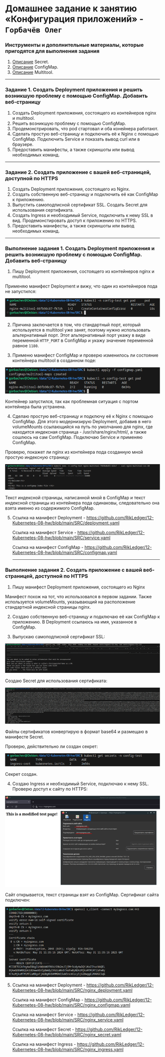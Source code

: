 # Домашнее задание к занятию «Конфигурация приложений» - `Горбачёв Олег`

### Инструменты и дополнительные материалы, которые пригодятся для выполнения задания

1. [Описание](https://kubernetes.io/docs/concepts/configuration/secret/) Secret.
2. [Описание](https://kubernetes.io/docs/concepts/configuration/configmap/) ConfigMap.
3. [Описание](https://github.com/wbitt/Network-MultiTool) Multitool.

------

### Задание 1. Создать Deployment приложения и решить возникшую проблему с помощью ConfigMap. Добавить веб-страницу

1. Создать Deployment приложения, состоящего из контейнеров nginx и multitool.
2. Решить возникшую проблему с помощью ConfigMap.
3. Продемонстрировать, что pod стартовал и оба конейнера работают.
4. Сделать простую веб-страницу и подключить её к Nginx с помощью ConfigMap. Подключить Service и показать вывод curl или в браузере.
5. Предоставить манифесты, а также скриншоты или вывод необходимых команд.

------

### Задание 2. Создать приложение с вашей веб-страницей, доступной по HTTPS 

1. Создать Deployment приложения, состоящего из Nginx.
2. Создать собственную веб-страницу и подключить её как ConfigMap к приложению.
3. Выпустить самоподписной сертификат SSL. Создать Secret для использования сертификата.
4. Создать Ingress и необходимый Service, подключить к нему SSL в вид. Продемонстировать доступ к приложению по HTTPS. 
4. Предоставить манифесты, а также скриншоты или вывод необходимых команд.

------

### Выполнение задания 1. Создать Deployment приложения и решить возникшую проблему с помощью ConfigMap. Добавить веб-страницу

1. Пишу Deployment приложения, состоящего из контейнеров nginx и multitool.

Применяю манифест Deployment и вижу, что один из контейнеров пода не запустился:

![img_1](IMG/img_1.png)

2. Причина заключается в том, что стандартный порт, который используется в multitool уже занят, поэтому нужно использовать альтернативный порт. Этот альтернативный порт укажу в виде переменной `HTTP_PORT` в ConfigMap и укажу значение переменной равное `1180`.

3. Применю манифест ConfigMap и проверю изменилось ли состояние контейнера multitool в созданном поде:

![img_2](IMG/img_2.png)

Контейнер запустился, так как проблемная ситуация с портом контейнера была устранена.

4. Сделаю простую веб-страницу и подключу её к Nginx с помощью ConfigMap. Для этого модернизирую Deployment, добавив в него volumeMounts ссылающийся на путь по умолчанию для nginx, где находится индексная страница - /usr/share/nginx/html/, а также сошлюсь на сам ConfigMap. Подключаю Service и применяю ConfigMap.

Проверю, покажет ли nginx из контейнера пода созданную мной простую индексную страницу:

![img_3](IMG/img_3.png)

Текст индексной страницы, написанной мной в ConfigMap и текст индексной страницы из контейнера пода одинаковы, следовательно она взята именно из содержимого ConfigMap.

5. Ссылка на манифест Deployment - https://github.com/RikLedger/12-Kubernetes-08-hw/blob/main/SRC/deployment.yaml

   Ссылка на манифест Service - https://github.com/RikLedger/12-Kubernetes-08-hw/blob/main/SRC/service.yaml

   Ссылка на манифест ConfigMap - https://github.com/RikLedger/12-Kubernetes-08-hw/blob/main/SRC/configmap.yaml

   ------

### Выполнение задания 2. Создать приложение с вашей веб-страницей, доступной по HTTPS 

1. Пишу манифест Deployment приложения, состоящего из Nginx

Манифест похож на тот, что использовался в первом задании. Также используется volumeMounts, указывающий на расположение стандартной индексной страницы nginx.

2. Создаю собственную веб-страницу и подключаю её как ConfigMap к приложению. В Deployment ссылаюсь на имя, указанное в ConfigMap.

3. Выпускаю самоподписной сертификат SSL:

![img_4](IMG/img_4.png)

 Создаю Secret для использования сертификата:

![img_5](IMG/img_5.png)

Файлы сертификатов конвертирую в формат base64 и размещаю в манифесте Secret.

Проверю, действительно ли создан секрет:

![img_6](IMG/img_6.png)

Секрет создан.

4. Создаю Ingress и необходимый Service, подключаю к нему SSL. Проверю доступ к сайту по HTTPS:

![img_7](IMG/img_7.png)

Сайт открывается, текст страницы взят из ConfigMap. Сертификат сайта подключен:

![img_8](IMG/img_8.png)

5. Ссылка на манифест Deployment - https://github.com/RikLedger/12-Kubernetes-08-hw/blob/main/SRC/nginx_deployment.yaml

   Ссылка на манифест ConfigMap - https://github.com/RikLedger/12-Kubernetes-08-hw/blob/main/SRC/nginx_configmap.yaml

   Ссылка на манифест Service - https://github.com/RikLedger/12-Kubernetes-08-hw/blob/main/SRC/nginx_service.yaml

   Ссылка на манифест Secret - https://github.com/RikLedger/12-Kubernetes-08-hw/blob/main/SRC/nginx_secret.yaml

   Ссылка на манифест Ingress - https://github.com/RikLedger/12-Kubernetes-08-hw/blob/main/SRC/nginx_ingress.yaml
